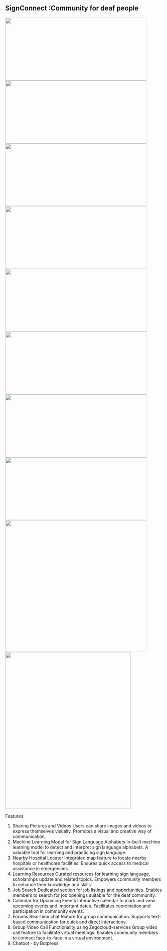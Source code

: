 <h2>SignConnect :Community for deaf people</h2>
<img src="https://github.com/Prajakta514/SignConnect/assets/113609531/d4893a76-e74d-4f6f-80bf-484ef85bb680" height="200px"width="450px" margin="10px">
<img src="https://github.com/Prajakta514/SignConnect/assets/113609531/b1e5a5c5-f737-45d6-97a9-d1fac6e3b443" height="200px"width="450px" margin="10px">
<img src="https://github.com/Prajakta514/SignConnect/assets/113609531/f4526689-6379-4e20-b3fb-e8403740f12b" height="200px" width="450px" margin="10px">
<img src="https://github.com/Prajakta514/SignConnect/assets/113609531/b1cd2c28-294b-4516-be9e-981d53407a67" height="200px" width="450px" margin="10px">
<img src="https://github.com/Prajakta514/SignConnect/assets/113609531/1b5f0816-5e59-4649-8551-eb2e09add299"height="200px" width="450px" margin="10px">
<img src="https://github.com/Prajakta514/SignConnect/assets/113609531/18c02eee-9890-497e-96a8-5b903b2009b7" height="200px" width="450px" margin="10px">
<img src="https://github.com/Prajakta514/SignConnect/assets/113609531/508a064a-f91f-494b-aae6-2cc7352a0001" height="200px" width="450px" margin="10px">
<img src="https://github.com/Prajakta514/SignConnect/assets/113609531/1a00531f-8f97-49a6-a2d7-1ffcd7a48060" height="200px" width="450px" margin="10px">
<img src="https://github.com/Prajakta514/SignConnect/assets/113609531/8dd83385-5a87-4deb-8797-a6654389f49a" height="420px" width="450px" margin="10px">
<img src="https://github.com/Prajakta514/SignConnect/assets/113609531/9f1bc2b1-46a6-47ec-bf86-9e886b8216be" height="500px" width="400px" margin="10px">






Features
1. Sharing Pictures and Videos
Users can share images and videos to express themselves visually.
Promotes a visual and creative way of communication.
2. Machine Learning Model for Sign Language Alphabets
In-built machine learning model to detect and interpret sign language alphabets.
A valuable tool for learning and practicing sign language.
3. Nearby Hospital Locator
Integrated map feature to locate nearby hospitals or healthcare facilities.
Ensures quick access to medical assistance in emergencies.
4. Learning Resources
Curated resources for learning sign language, scholarshps update and related topics.
Empowers community members to enhance their knowledge and skills.
5.  Job Search
Dedicated section for job listings and opportunities.
Enables members to search for job openings suitable for the deaf community.
6. Calendar for Upcoming Events
Interactive calendar to mark and view upcoming events and important dates.
Facilitates coordination and participation in community events.
7. Forums
Real-time chat feature for group communication.
Supports text-based communication for quick and direct interactions.
8. Group Video Call Functionality using Zegocloud-services
Group video call feature to facilitate virtual meetings.
Enables community members to connect face-to-face in a virtual environment.
9. Chatbot - by Botpress

